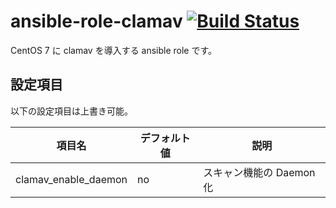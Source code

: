 # ansible-role-clamav [![Build Status](https://travis-ci.org/izumimatsuo/ansible-role-clamav.svg?branch=master)](https://travis-ci.org/izumimatsuo/ansible-role-clamav)

CentOS 7 に clamav を導入する ansible role です。

## 設定項目

以下の設定項目は上書き可能。

| 項目名               | デフォルト値| 説明                     |
| -------------------- | ----------- | ------------------------ |
| clamav_enable_daemon | no          | スキャン機能の Daemon 化 |
